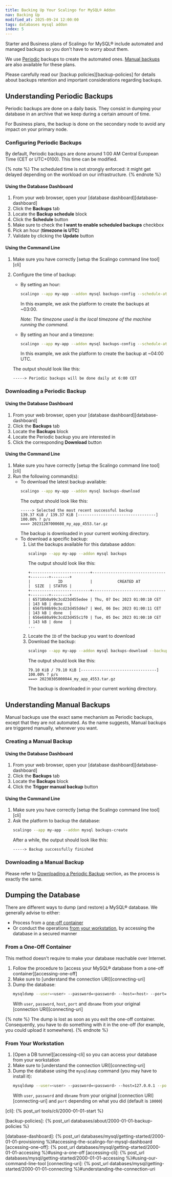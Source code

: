 ```yaml
---
title: Backing Up Your Scalingo for MySQL® Addon
nav: Backing Up
modified_at: 2025-09-24 12:00:00
tags: databases mysql addon
index: 5
---
```



Starter and Business plans of Scalingo for MySQL® include automated and
managed backups so you don't have to worry about them.

We use [Periodic](#understanding-periodic-backups) backups to create the
automated ones. [Manual backups](#understanding-manual-backups) are also
available for these plans.

Please carefully read our [backup policies][backup-policies] for details about
backups retention and important considerations regarding backups.


## Understanding Periodic Backups

Periodic backups are done on a daily basis. They consist in dumping your
database in an archive that we keep during a certain amount of time.

For Business plans, the backup is done on the secondary node to avoid any
impact on your primary node.

### Configuring Periodic Backups

By default, Periodic backups are done around 1:00 AM Central European Time
(CET or UTC+0100). This time can be modified.

{% note %}
The scheduled time is not strongly enforced: it might get delayed depending on
the workload on our infrastructure.
{% endnote %}

#### Using the Database Dashboard

1. From your web browser, open your [database dashboard][database-dashboard]
2. Click the **Backups** tab
3. Locate the **Backup schedule** block
4. Click the **Schedule** button
5. Make sure to check the **I want to enable scheduled backups** checkbox
6. Pick an hour (**timezone is UTC**)
7. Validate by clicking the **Update** button

#### Using the Command Line

1. Make sure you have correctly [setup the Scalingo command line tool][cli]
2. Configure the time of backup:
   - By setting an hour:
     ```bash
     scalingo --app my-app --addon mysql backups-config --schedule-at 3
     ```
     In this example, we ask the platform to create the backups at ~03:00.

     _Note: The timezone used is the local timezone of the machine running the
     command._
   - By setting an hour and a timezone:
     ```bash
     scalingo --app my-app --addon mysql backups-config --schedule-at "4:00 UTC"
     ```
     In this example, we ask the platform to create the backup at ~04:00 UTC.

   The output should look like this:
   ```text
   -----> Periodic backups will be done daily at 6:00 CET
   ```

### Downloading a Periodic Backup

#### Using the Database Dashboard

1. From your web browser, open your [database dashboard][database-dashboard]
2. Click the **Backups** tab
3. Locate the **Backups** block
4. Locate the Periodic backup you are interested in
5. Click the corresponding **Download** button

#### Using the Command Line

1. Make sure you have correctly [setup the Scalingo command line tool][cli]
2. Run the following command(s):
   - To download the latest backup available:
     ```bash
     scalingo --app my-app --addon mysql backups-download
     ```
     The output should look like this:
     ```text
     -----> Selected the most recent successful backup
     139.37 KiB / 139.37 KiB [----------------------------------] 100.00% ? p/s
     ===> 20231207000608_my_app_4553.tar.gz
     ```
     The backup is downloaded in your current working directory.
   - To download a specific backup:
     1. List the backups available for this database addon:
        ```bash
        scalingo --app my-app --addon mysql backups
        ```
        The output should look like this:
        ```text
        +--------------------------+--------------------------------+--------+--------+
        |            ID            |           CREATED AT           |  SIZE  | STATUS |
        +--------------------------+--------------------------------+--------+--------+
        | 65710b0a99c3cd23d455edee | Thu, 07 Dec 2023 01:00:10 CET  | 143 kB | done   |
        | 656fb98b99c3cd23d455d4e7 | Wed, 06 Dec 2023 01:00:11 CET  | 143 kB | done   |
        | 656e680a99c3cd23d455c1f0 | Tue, 05 Dec 2023 01:00:10 CET  | 143 kB | done   |
        ...
        ```
     2. Locate the `ID` of the backup you want to download
     3. Download the backup:
        ```bash
        scalingo --app my-app --addon mysql backups-download --backup <backup_ID>
        ```
        The output should look like this:
        ```text
        79.10 KiB / 79.10 KiB [---------------------------------] 100.00% ? p/s
        ===> 20230305000044_my_app_4553.tar.gz
        ```
        The backup is downloaded in your current working directory.


## Understanding Manual Backups

Manual backups use the exact same mechanism as Periodic backups, except that
they are not automated. As the name suggests, Manual backups are triggered
manually, whenever you want.

### Creating a Manual Backup

#### Using the Database Dashboard

1. From your web browser, open your [database dashboard][database-dashboard]
2. Click the **Backups** tab
3. Locate the **Backups** block
4. Click the **Trigger manual backup** button

#### Using the Command Line

1. Make sure you have correctly [setup the Scalingo command line tool][cli]
2. Ask the platform to backup the database:
   ```bash
   scalingo --app my-app --addon mysql backups-create
   ```
   After a while, the output should look like this:
   ```text
   -----> Backup successfully finished
   ```

### Downloading a Manual Backup

Please refer to [Downloading a Periodic Backup](#downloading-a-periodic-backup)
section, as the process is exactly the same.


## Dumping the Database

There are different ways to dump (and restore) a MySQL® database. We
generally advise to either:
- Process from a [one-off container](#from-a-one-off-container)
- Or conduct the operations [from your workstation](#from-your-workstation), by
  accessing the database in a secured manner

### From a One-Off Container

This method doesn't require to make your database reachable over Internet.

1. Follow the procedure to [access your MySQL® database from a one-off
   container][accessing-one-off]
2. Make sure to [understand the connection URI][connecting-uri]
3. Dump the database:
   ```bash
   mysqldump --user=<user> --password=<password> --host=<host> --port=<port> --column-statistics=0 --no-tablespaces <dbname> > dump.sql
   ```
   With `user`, `password`, `host`, `port` and `dbname` from your original
   [connection URI][connecting-uri]

{% note %}
The dump is lost as soon as you exit the one-off container. Consequently, you
have to do something with it in the one-off (for example, you could upload it
somewhere).
{% endnote %}

### From Your Workstation

1. [Open a DB tunnel][accessing-cli]
   so you can access your database from your workstation
2. Make sure to [understand the connection URI][connecting-uri]
3. Dump the database using the `mysqldump` command (you may have to install it):
   ```bash
   mysqldump --user=<user> --password=<password> --host=127.0.0.1 --port=<port> --column-statistics=0 --no-tablespaces <dbname> > dump.sql
   ```
   With `user`, `password` and `dbname` from your original [connection
   URI][connecting-uri] and `port` depending on what you did (default is
   `10000`)


[cli]: {% post_url tools/cli/2000-01-01-start %}

[backup-policies]: {% post_url databases/about/2000-01-01-backup-policies %}

[database-dashboard]: {% post_url databases/mysql/getting-started/2000-01-01-provisioning %}#accessing-the-scalingo-for-mysql-dashboard
[accessing-one-off]: {% post_url databases/mysql/getting-started/2000-01-01-accessing %}#using-a-one-off
[accessing-cli]: {% post_url databases/mysql/getting-started/2000-01-01-accessing %}#using-our-command-line-tool
[connecting-uri]: {% post_url databases/mysql/getting-started/2000-01-01-connecting %}#understanding-the-connection-uri
